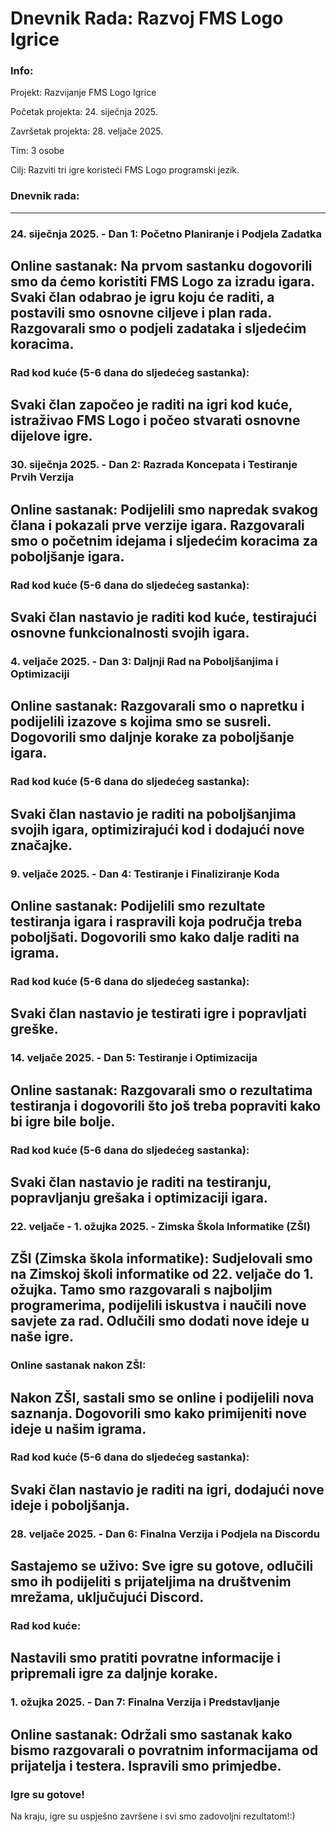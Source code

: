 # Dnevnik Rada: Razvoj FMS Logo Igrice
### Info:
Projekt: Razvijanje FMS Logo Igrice

Početak projekta: 24. siječnja 2025.

Završetak projekta: 28. veljače 2025.

Tim: 3 osobe

Cilj: Razviti tri igre koristeći FMS Logo programski jezik.
### Dnevnik rada:
-----------------------------------------------------------------------------------------------------------------------------------------------------
### 24. siječnja 2025. - Dan 1: Početno Planiranje i Podjela Zadatka

Online sastanak:
Na prvom sastanku dogovorili smo da ćemo koristiti FMS Logo za izradu igara. Svaki član odabrao je igru koju će raditi, a postavili smo osnovne ciljeve i plan rada. Razgovarali smo o podjeli zadataka i sljedećim koracima.
-----------------------------------------------------------------------------------------------------------------------------------------------------
### Rad kod kuće (5-6 dana do sljedećeg sastanka):

Svaki član započeo je raditi na igri kod kuće, istraživao FMS Logo i počeo stvarati osnovne dijelove igre.
-----------------------------------------------------------------------------------------------------------------------------------------------------
### 30. siječnja 2025. - Dan 2: Razrada Koncepata i Testiranje Prvih Verzija

Online sastanak:
Podijelili smo napredak svakog člana i pokazali prve verzije igara. Razgovarali smo o početnim idejama i sljedećim koracima za poboljšanje igara.
-----------------------------------------------------------------------------------------------------------------------------------------------------
### Rad kod kuće (5-6 dana do sljedećeg sastanka):

Svaki član nastavio je raditi kod kuće, testirajući osnovne funkcionalnosti svojih igara.
-----------------------------------------------------------------------------------------------------------------------------------------------------
### 4. veljače 2025. - Dan 3: Daljnji Rad na Poboljšanjima i Optimizaciji

Online sastanak:
Razgovarali smo o napretku i podijelili izazove s kojima smo se susreli. Dogovorili smo daljnje korake za poboljšanje igara.
-----------------------------------------------------------------------------------------------------------------------------------------------------
### Rad kod kuće (5-6 dana do sljedećeg sastanka):

Svaki član nastavio je raditi na poboljšanjima svojih igara, optimizirajući kod i dodajući nove značajke.
-----------------------------------------------------------------------------------------------------------------------------------------------------
### 9. veljače 2025. - Dan 4: Testiranje i Finaliziranje Koda

Online sastanak:
Podijelili smo rezultate testiranja igara i raspravili koja područja treba poboljšati. Dogovorili smo kako dalje raditi na igrama.
-----------------------------------------------------------------------------------------------------------------------------------------------------
### Rad kod kuće (5-6 dana do sljedećeg sastanka):

Svaki član nastavio je testirati igre i popravljati greške.
-----------------------------------------------------------------------------------------------------------------------------------------------------
### 14. veljače 2025. - Dan 5: Testiranje i Optimizacija

Online sastanak:
Razgovarali smo o rezultatima testiranja i dogovorili što još treba popraviti kako bi igre bile bolje.
-----------------------------------------------------------------------------------------------------------------------------------------------------
### Rad kod kuće (5-6 dana do sljedećeg sastanka):

Svaki član nastavio je raditi na testiranju, popravljanju grešaka i optimizaciji igara.
-----------------------------------------------------------------------------------------------------------------------------------------------------
### 22. veljače - 1. ožujka 2025. - Zimska Škola Informatike (ZŠI)

ZŠI (Zimska škola informatike):
Sudjelovali smo na Zimskoj školi informatike od 22. veljače do 1. ožujka. Tamo smo razgovarali s najboljim programerima, podijelili iskustva i naučili nove savjete za rad. Odlučili smo dodati nove ideje u naše igre.
-----------------------------------------------------------------------------------------------------------------------------------------------------
### Online sastanak nakon ZŠI:

Nakon ZŠI, sastali smo se online i podijelili nova saznanja. Dogovorili smo kako primijeniti nove ideje u našim igrama.
-----------------------------------------------------------------------------------------------------------------------------------------------------
### Rad kod kuće (5-6 dana do sljedećeg sastanka):

Svaki član nastavio je raditi na igri, dodajući nove ideje i poboljšanja.
-----------------------------------------------------------------------------------------------------------------------------------------------------
### 28. veljače 2025. - Dan 6: Finalna Verzija i Podjela na Discordu

Sastajemo se uživo:
Sve igre su gotove, odlučili smo ih podijeliti s prijateljima na društvenim mrežama, uključujući Discord.
-----------------------------------------------------------------------------------------------------------------------------------------------------
### Rad kod kuće:

Nastavili smo pratiti povratne informacije i pripremali igre za daljnje korake.
-----------------------------------------------------------------------------------------------------------------------------------------------------
### 1. ožujka 2025. - Dan 7: Finalna Verzija i Predstavljanje

Online sastanak:
Održali smo sastanak kako bismo razgovarali o povratnim informacijama od prijatelja i testera. Ispravili smo primjedbe.
-----------------------------------------------------------------------------------------------------------------------------------------------------
### Igre su gotove!

Na kraju, igre su uspješno završene i svi smo zadovoljni rezultatom!:)

